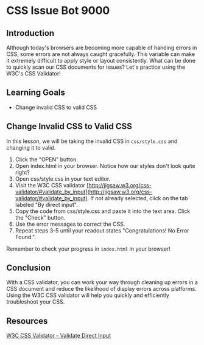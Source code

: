 # CSS Issue Bot 9000

## Introduction

Although today's browsers are becoming more capable of handing errors in CSS,
some errors are not always caught gracefully. This variable can make it
extremely difficult to apply style or layout consistently. What can be done to
quickly scan our CSS documents for issues? Let's practice using the W3C's CSS
Validator!

## Learning Goals

- Change invalid CSS to valid CSS

## Change Invalid CSS to Valid CSS

In this lesson, we will be taking the invalid CSS in `css/style.css` and changing it to valid.

1. Click the "OPEN" button. 
2. Open index.html in your browser. Notice how our styles don't look quite right? 
3. Open css/style.css in your text editor.
4. Visit the W3C CSS validator [http://jigsaw.w3.org/css-validator/#validate_by_input](http://jigsaw.w3.org/css-validator/#validate_by_input). If not already selected, click on the tab labeled "By direct input".
5. Copy the code from css/style.css and paste it into the text area. Click the "Check" button.
6. Use the error messages to correct the CSS. 
7. Repeat steps 3-5 until your readout states "Congratulations! No Error Found.".

Remember to check your progress in `index.html` in your browser!

## Conclusion

With a CSS validator, you can work your way through cleaning up errors in a CSS
document and reduce the likelihood of display errors across platforms. Using the
W3C CSS validator will help you quickly and efficiently troubleshoot your CSS.

## Resources

[W3C CSS Validator - Validate Direct Input](http://jigsaw.w3.org/css-validator/#validate_by_input)
